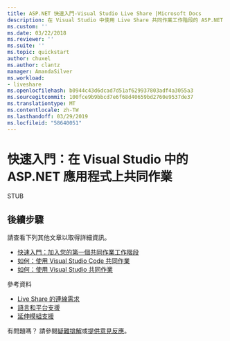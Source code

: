 ```yaml
---
title: ASP.NET 快速入門-Visual Studio Live Share |Microsoft Docs
description: 在 Visual Studio 中使用 Live Share 共同作業工作階段的 ASP.NET 專案上共同作業的縮減逐步解說。
ms.custom: ''
ms.date: 03/22/2018
ms.reviewer: ''
ms.suite: ''
ms.topic: quickstart
author: chuxel
ms.author: clantz
manager: AmandaSilver
ms.workload:
- liveshare
ms.openlocfilehash: b0944c43d6dcad7d51af629937803adf4a3055a3
ms.sourcegitcommit: 100fce9b9bbcd7e6f68d40659bd2760e9537de37
ms.translationtype: MT
ms.contentlocale: zh-TW
ms.lasthandoff: 03/29/2019
ms.locfileid: "58640051"
---
```

<!--
Copyright © Microsoft Corporation
All rights reserved.
Creative Commons Attribution 4.0 License (International): https://creativecommons.org/licenses/by/4.0/legalcode
-->

# <a name="quickstart-collaborate-on-an-aspnet-app-in-visual-studio"></a>快速入門：在 Visual Studio 中的 ASP.NET 應用程式上共同作業

STUB

## <a name="next-steps"></a>後續步驟

請查看下列其他文章以取得詳細資訊。

- [快速入門：加入您的第一個共同作業工作階段](join.md)
- [如何：使用 Visual Studio Code 共同作業](../use/vscode.md)
- [如何：使用 Visual Studio 共同作業](../use/vs.md)

參考資料

- [Live Share 的連線需求](../reference/connectivity.md)
- [語言和平台支援](../reference/platform-support.md)
- [延伸模組支援](../reference/extensions.md)

有問題嗎？ 請參閱[疑難排解](../troubleshooting.md)或[提供意見反應](../support.md)。
